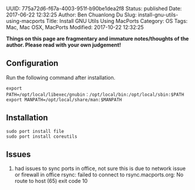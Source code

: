UUID: 775a72d6-f67a-4003-951f-b90be1dea2f8
Status: published
Date: 2017-06-22 12:32:25
Author: Ben Chuanlong Du
Slug: install-gnu-utils-using-macports
Title: Install GNU Utils Using MacPorts
Category: OS
Tags: Mac, Mac OSX, MacPorts
Modified: 2017-10-22 12:32:25

**Things on this page are fragmentary and immature notes/thoughts of the author. Please read with your own judgement!**

## Configuration
Run the following command after installation.
```
export PATH=/opt/local/libexec/gnubin：/opt/local/bin:/opt/local/sbin:$PATH
export MANPATH=/opt/local/share/man:$MANPATH
```

## Installation
```
sudo port install file
sudo port install coreutils
```

## Issues

1. had issues to sync ports in office, not sure this is due to network issue or firewall in office
    rsync: failed to connect to rsync.macports.org: No route to host (65)
    exit code 10

